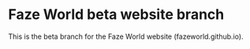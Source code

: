 # Faze World beta website branch
This is the beta branch for the Faze World website (fazeworld.github.io).
